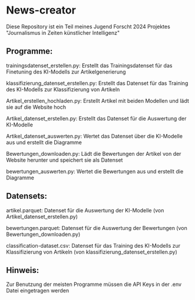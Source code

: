 # News-creator

Diese Repository ist ein Teil meines Jugend Forscht 2024 Projektes "Journalismus in Zeiten künstlicher Intelligenz"

## Programme:
trainingsdatenset_erstellen.py: Erstellt das Trainingsdatenset für das Finetuning des KI-Modells zur Artikelgenerierung

klassifizierung_datenset_erstellen.py: Erstellt das Datenset für das Training des KI-Modells zur Klassifizierung von Artikeln

Artikel_erstellen_hochladen.py: Erstellt Artikel mit beiden Modellen und lädt sie auf die Website hoch

Artikel_datenset_erstellen.py: Erstellt das Datenset für die Auswertung der KI-Modelle

Artikel_datenset_auswerten.py: Wertet das Datenset über die KI-Modelle aus und erstellt die Diagramme

Bewertungen_downloaden.py: Lädt die Bewertungen der Artikel von der Website herunter und speichert sie als Datenset

bewertungen_auswerten.py: Wertet die Bewertungen aus und erstellt die Diagramme

## Datensets:
artikel.parquet: Datenset für die Auswertung der KI-Modelle (von Artikel_datenset_erstellen.py)

bewertungen.parquet: Datenset für die Auswertung der Bewertungen (von Bewertungen_downloaden.py)

classification-dataset.csv: Datenset für das Training des KI-Modells zur Klassifizierung von Artikeln (von klassifizierung_datenset_erstellen.py)

## Hinweis:
Zur Benutzung der meisten Programme müssen die API Keys in der .env Datei eingetragen werden
